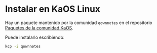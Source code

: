 # Instalar en KaOS Linux

Hay un paquete mantenido por la comunidad `qownnotes` en el repositorio [Paquetes de la comunidad KaOS](https://github.com/KaOS-Community-Packages/qownnotes).

Puede instalarlo escribiendo:

```bash
kcp -i qownnotes
```
